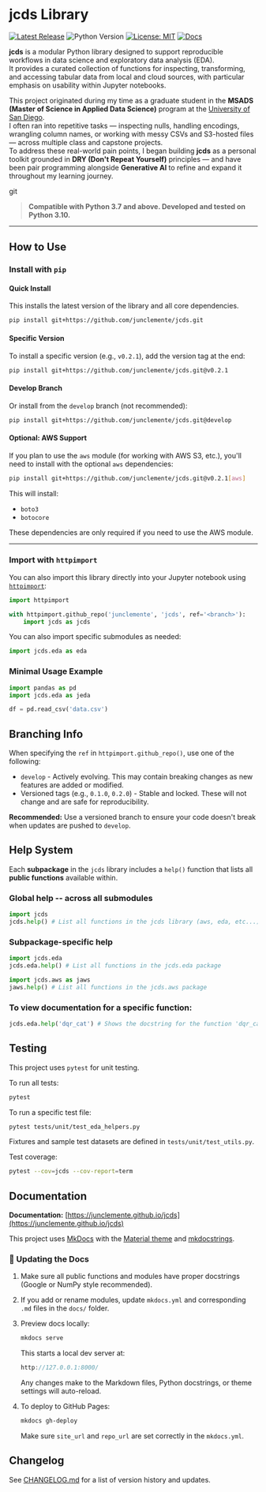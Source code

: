 # jcds Library

[![Latest Release](https://img.shields.io/github/v/release/junclemente/jcds?label=release)](https://github.com/junclemente/jcds/releases)
![Python Version](https://img.shields.io/badge/python-3.7%2B-blue)
[![License: MIT](https://img.shields.io/badge/License-MIT-yellow.svg)](https://opensource.org/licenses/MIT)
[![Docs](https://img.shields.io/badge/docs-online-blue)](https://junclemente.github.io/jcds)

**jcds** is a modular Python library designed to support reproducible workflows in data science and exploratory data analysis (EDA).  
It provides a curated collection of functions for inspecting, transforming, and accessing tabular data from local and cloud sources, with particular emphasis on usability within Jupyter notebooks.

This project originated during my time as a graduate student in the **MSADS (Master of Science in Applied Data Science)** program at the [University of San Diego](https://www.sandiego.edu/engineering/graduate/ms-applied-data-science.php).  
I often ran into repetitive tasks — inspecting nulls, handling encodings, wrangling column names, or working with messy CSVs and S3-hosted files — across multiple class and capstone projects.  
To address these real-world pain points, I began building **jcds** as a personal toolkit grounded in **DRY (Don't Repeat Yourself)** principles — and have been pair programming alongside **Generative AI** to refine and expand it throughout my learning journey.

git
> **Compatible with Python 3.7 and above. Developed and tested on Python 3.10.**

---

## How to Use

### Install with `pip`

#### Quick Install

This installs the latest version of the library and all core dependencies.

```bash
pip install git+https://github.com/junclemente/jcds.git
```

#### Specific Version

To install a specific version (e.g., `v0.2.1`), add the version tag at the end:

```bash
pip install git+https://github.com/junclemente/jcds.git@v0.2.1
```

#### Develop Branch

Or install from the `develop` branch (not recommended):

```bash
pip install git+https://github.com/junclemente/jcds.git@develop
```

#### Optional: AWS Support

If you plan to use the `aws` module (for working with AWS S3, etc.), you'll need to install with the optional `aws` dependencies:

```bash
pip install git+https://github.com/junclemente/jcds.git@v0.2.1[aws]
```

This will install:

- `boto3`
- `botocore`

These dependencies are only required if you need to use the AWS module.

---

### Import with `httpimport`

You can also import this library directly into your Jupyter notebook using [`httpimport`](https://pypi.org/project/httpimport/):

```python
import httpimport

with httpimport.github_repo('junclemente', 'jcds', ref='<branch>'):
    import jcds as jcds
```

You can also import specific submodules as needed:

```python
import jcds.eda as eda
```

### Minimal Usage Example

```python
import pandas as pd
import jcds.eda as jeda

df = pd.read_csv('data.csv')
```

## Branching Info

When specifying the `ref` in `httpimport.github_repo()`, use one of the following:

- `develop` - Actively evolving. This may contain breaking changes as new features are added or modified.
- Versioned tags (e.g., `0.1.0`, `0.2.0`) - Stable and locked. These will not change and are safe for reproducibility.

**Recommended:** Use a versioned branch to ensure your code doesn't break when updates are pushed to `develop`.

## Help System

Each **subpackage** in the `jcds` library includes a `help()` function that lists all **public functions** available within.

### Global help -- across all submodules

```python
import jcds
jcds.help() # List all functions in the jcds library (aws, eda, etc...)
```

### Subpackage-specific help

```python
import jcds.eda
jcds.eda.help() # List all functions in the jcds.eda package

import jcds.aws as jaws
jaws.help() # List all functions in the jcds.aws package
```

### To view documentation for a specific function:

```python
jcds.eda.help('dqr_cat') # Shows the docstring for the function 'dqr_cat`
```

## Testing

This project uses `pytest` for unit testing.

To run all tests:

```bash
pytest
```

To run a specific test file:

```bash
pytest tests/unit/test_eda_helpers.py
```

Fixtures and sample test datasets are defined in `tests/unit/test_utils.py`.

Test coverage:

```bash
pytest --cov=jcds --cov-report=term
```

## Documentation

**Documentation:** [https://junclemente.github.io/jcds](https://junclemente.github.io/jcds)


This project uses [MkDocs](https://www.mkdocs.org/) with the [Material theme](https://squidfunk.github.io/mkdocs-material/) and [mkdocstrings](https://mkdocstrings.github.io/).

### 🔄 Updating the Docs

1. Make sure all public functions and modules have proper docstrings (Google or NumPy style recommended).
2. If you add or rename modules, update `mkdocs.yml` and corresponding `.md` files in the `docs/` folder.
3. Preview docs locally:

   ```bash
   mkdocs serve
   ```
    This starts a local dev server at: 
    ```cpp
    http://127.0.0.1:8000/
    ``` 
    Any changes make to the Markdown files, Python docstrings, or theme settings will auto-reload. 
4. To deploy to GitHub Pages:
    ```bash
    mkdocs gh-deploy
    ```
    Make sure `site_url` and `repo_url` are set correctly in the `mkdocs.yml`. 

## Changelog

See [CHANGELOG.md](./CHANGELOG.md) for a list of version history and updates.
